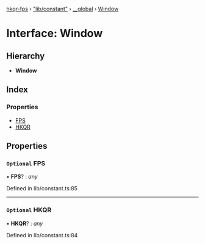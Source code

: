 [hkqr-fps](../README.md) › ["lib/constant"](../modules/_lib_constant_.md) › [__global](../modules/_lib_constant_.__global.md) › [Window](_lib_constant_.__global.window.md)

# Interface: Window

## Hierarchy

* **Window**

## Index

### Properties

* [FPS](_lib_constant_.__global.window.md#optional-fps)
* [HKQR](_lib_constant_.__global.window.md#optional-hkqr)

## Properties

### `Optional` FPS

• **FPS**? : *any*

Defined in lib/constant.ts:85

___

### `Optional` HKQR

• **HKQR**? : *any*

Defined in lib/constant.ts:84
